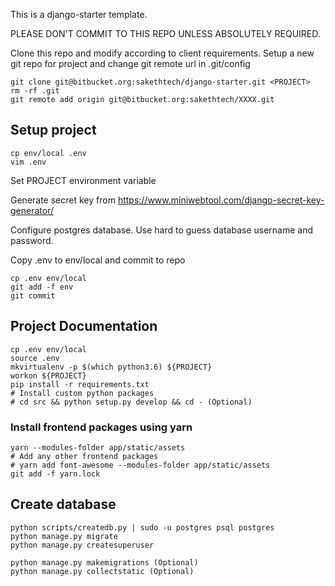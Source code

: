 This is a django-starter template.

PLEASE DON'T COMMIT TO THIS REPO UNLESS ABSOLUTELY REQUIRED.

Clone this repo and modify according to client requirements.
Setup a new git repo for project and change git remote url in .git/config

```
git clone git@bitbucket.org:sakethtech/django-starter.git <PROJECT>
rm -rf .git
git remote add origin git@bitbucket.org:sakethtech/XXXX.git
```

## Setup project
```
cp env/local .env
vim .env
```
Set PROJECT environment variable

Generate secret key from https://www.miniwebtool.com/django-secret-key-generator/

Configure postgres database. Use hard to guess database username and password.

Copy .env to env/local and commit to repo

```
cp .env env/local
git add -f env
git commit
```

## Project Documentation
```
cp .env env/local
source .env
mkvirtualenv -p $(which python3.6) ${PROJECT}
workon ${PROJECT}
pip install -r requirements.txt
# Install custom python packages
# cd src && python setup.py develop && cd - (Optional)
```

### Install frontend packages using yarn
```
yarn --modules-folder app/static/assets
# Add any other frontend packages
# yarn add font-awesome --modules-folder app/static/assets
git add -f yarn.lock
```

## Create database
```
python scripts/createdb.py | sudo -u postgres psql postgres
python manage.py migrate
python manage.py createsuperuser

python manage.py makemigrations (Optional)
python manage.py collectstatic (Optional)
```
